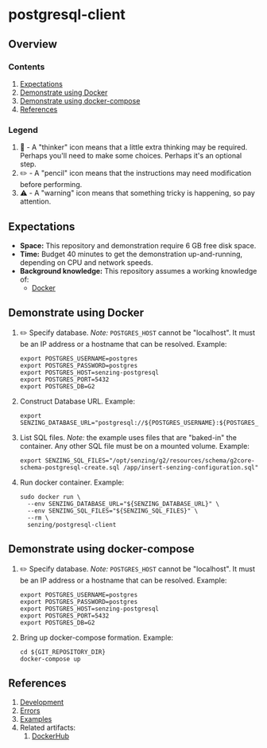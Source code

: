 # postgresql-client

## Overview

### Contents

1. [Expectations](#expectations)
1. [Demonstrate using Docker](#demonstrate-using-docker)
1. [Demonstrate using docker-compose](#demonstrate-using-docker-compose)
1. [References](#references)

### Legend

1. :thinking: - A "thinker" icon means that a little extra thinking may be required.
   Perhaps you'll need to make some choices.
   Perhaps it's an optional step.
1. :pencil2: - A "pencil" icon means that the instructions may need modification before performing.
1. :warning: - A "warning" icon means that something tricky is happening, so pay attention.

## Expectations

- **Space:** This repository and demonstration require 6 GB free disk space.
- **Time:** Budget 40 minutes to get the demonstration up-and-running, depending on CPU and network speeds.
- **Background knowledge:** This repository assumes a working knowledge of:
  - [Docker](https://github.com/Senzing/knowledge-base/blob/main/WHATIS/docker.md)

## Demonstrate using Docker

1. :pencil2: Specify database.
   *Note:* `POSTGRES_HOST` cannot be "localhost".  It must be an IP address or a hostname that can be resolved.
   Example:

    ```console
    export POSTGRES_USERNAME=postgres
    export POSTGRES_PASSWORD=postgres
    export POSTGRES_HOST=senzing-postgresql
    export POSTGRES_PORT=5432
    export POSTGRES_DB=G2
    ```

1. Construct Database URL.
   Example:

    ```console
    export SENZING_DATABASE_URL="postgresql://${POSTGRES_USERNAME}:${POSTGRES_PASSWORD}@${POSTGRES_HOST}:${POSTGRES_PORT}/${POSTGRES_DB}"
    ```

1. List SQL files.
   *Note:* the example uses files that are "baked-in" the container.
   Any other SQL file must be on a mounted volume.
   Example:

    ```console
    export SENZING_SQL_FILES="/opt/senzing/g2/resources/schema/g2core-schema-postgresql-create.sql /app/insert-senzing-configuration.sql"
    ```

1. Run docker container.
   Example:

    ```console
    sudo docker run \
      --env SENZING_DATABASE_URL="${SENZING_DATABASE_URL}" \
      --env SENZING_SQL_FILES="${SENZING_SQL_FILES}" \
      --rm \
      senzing/postgresql-client
    ```

## Demonstrate using docker-compose

1. :pencil2: Specify database.
   *Note:* `POSTGRES_HOST` cannot be "localhost".  It must be an IP address or a hostname that can be resolved.
   Example:

    ```console
    export POSTGRES_USERNAME=postgres
    export POSTGRES_PASSWORD=postgres
    export POSTGRES_HOST=senzing-postgresql
    export POSTGRES_PORT=5432
    export POSTGRES_DB=G2
    ```

1. Bring up docker-compose formation.
   Example:

    ```console
    cd ${GIT_REPOSITORY_DIR}
    docker-compose up
    ```

## References

1. [Development](docs/development.md)
1. [Errors](docs/errors.md)
1. [Examples](docs/examples.md)
1. Related artifacts:
    1. [DockerHub](https://hub.docker.com/r/senzing/postgresql-client)
